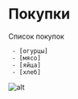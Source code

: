 # Покупки


Список покупок
```
 - [огурцы] 
 - [мясо]
 - [яйца]
 - [хлеб]
```
![alt]([https://png.pngtree.com/png-clipart/20201208/original/pngtree-3-cucumbers-png-png-image_5570703.jpg](https://w7.pngwing.com/pngs/17/91/png-transparent-green-zucchini-cucumber-israeli-salad-vegetable-fruit-food-cucumber-pickled-cucumber-melon-vegetables-thumbnail.png)https://w7.pngwing.com/pngs/17/91/png-transparent-green-zucchini-cucumber-israeli-salad-vegetable-fruit-food-cucumber-pickled-cucumber-melon-vegetables-thumbnail.png)
  
